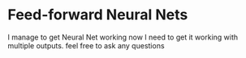 # Feed-forward Neural Nets 

I manage to get Neural Net working now I need to get it working with multiple outputs.
feel free to ask any questions

